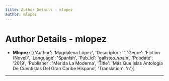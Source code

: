 ```yaml
---
title: Author Details - mlopez
author: mlopez
---
```


# Author Details - mlopez

<ul>
    <li><strong>Mlopez:</strong> [{'Author': 'Magdalena López', 'Descriptor': '', 'Genre': 'Fiction (Novel)', 'Language': 'Spanish', 'Pub_id': 'galisteo_spain', 'Pubdate': '2019', 'Publisher': 'Mérida La Moderna', 'Title': 'Más Que Islas Antología De Cuentistas Del Gran Caribe Hispano', 'Translation': 'n'}]</li>
</ul>
<hr>